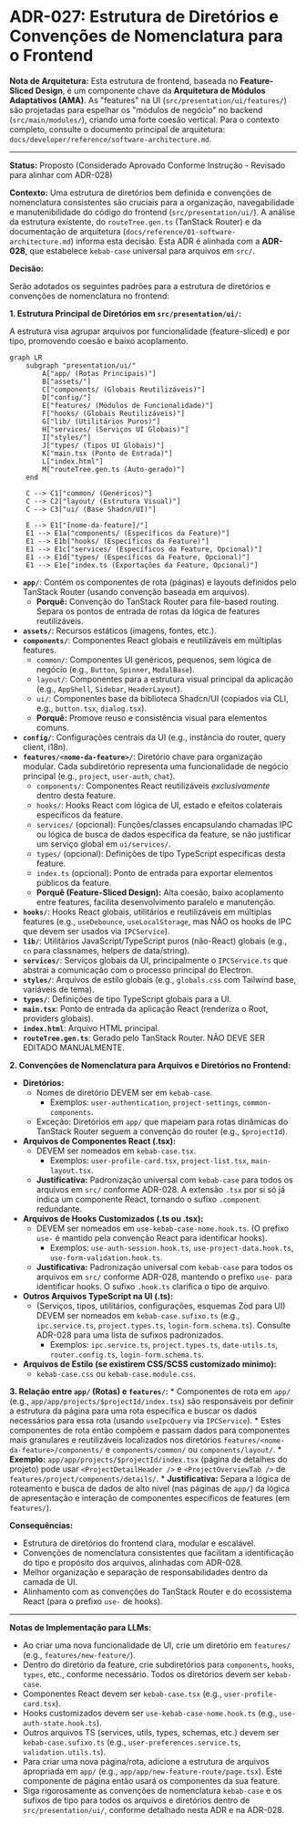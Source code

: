 # ADR-027: Estrutura de Diretórios e Convenções de Nomenclatura para o Frontend

**Nota de Arquitetura:** Esta estrutura de frontend, baseada no **Feature-Sliced Design**, é um componente chave da **Arquitetura de Módulos Adaptativos (AMA)**. As "features" na UI (`src/presentation/ui/features/`) são projetadas para espelhar os "módulos de negócio" no backend (`src/main/modules/`), criando uma forte coesão vertical. Para o contexto completo, consulte o documento principal de arquitetura: `docs/developer/reference/software-architecture.md`.

---


**Status:** Proposto (Considerado Aprovado Conforme Instrução - Revisado para alinhar com ADR-028)

**Contexto:**
Uma estrutura de diretórios bem definida e convenções de nomenclatura consistentes são cruciais para a organização, navegabilidade e manutenibilidade do código do frontend (`src/presentation/ui/`). A análise da estrutura existente, do `routeTree.gen.ts` (TanStack Router) e da documentação de arquitetura (`docs/reference/01-software-architecture.md`) informa esta decisão. Esta ADR é alinhada com a **ADR-028**, que estabelece `kebab-case` universal para arquivos em `src/`.

**Decisão:**

Serão adotados os seguintes padrões para a estrutura de diretórios e convenções de nomenclatura no frontend:

**1. Estrutura Principal de Diretórios em `src/presentation/ui/`:**

A estrutura visa agrupar arquivos por funcionalidade (feature-sliced) e por tipo, promovendo coesão e baixo acoplamento.

```mermaid
graph LR
    subgraph "presentation/ui/"
        A["app/ (Rotas Principais)"]
        B["assets/"]
        C["components/ (Globais Reutilizáveis)"]
        D["config/"]
        E["features/ (Módulos de Funcionalidade)"]
        F["hooks/ (Globais Reutilizáveis)"]
        G["lib/ (Utilitários Puros)"]
        H["services/ (Serviços UI Globais)"]
        I["styles/"]
        J["types/ (Tipos UI Globais)"]
        K["main.tsx (Ponto de Entrada)"]
        L["index.html"]
        M["routeTree.gen.ts (Auto-gerado)"]
    end

    C --> C1["common/ (Genéricos)"]
    C --> C2["layout/ (Estrutura Visual)"]
    C --> C3["ui/ (Base Shadcn/UI)"]

    E --> E1["[nome-da-feature]/"]
    E1 --> E1a["components/ (Específicos da Feature)"]
    E1 --> E1b["hooks/ (Específicos da Feature)"]
    E1 --> E1c["services/ (Específicos da Feature, Opcional)"]
    E1 --> E1d["types/ (Específicos da Feature, Opcional)"]
    E1 --> E1e["index.ts (Exportações da Feature, Opcional)"]
```

*   **`app/`**: Contém os componentes de rota (páginas) e layouts definidos pelo TanStack Router (usando convenção baseada em arquivos).
    *   **Porquê:** Convenção do TanStack Router para file-based routing. Separa os pontos de entrada de rotas da lógica de features reutilizáveis.
*   **`assets/`**: Recursos estáticos (imagens, fontes, etc.).
*   **`components/`**: Componentes React globais e reutilizáveis em múltiplas features.
    *   `common/`: Componentes UI genéricos, pequenos, sem lógica de negócio (e.g., `Button`, `Spinner`, `ModalBase`).
    *   `layout/`: Componentes para a estrutura visual principal da aplicação (e.g., `AppShell`, `Sidebar`, `HeaderLayout`).
    *   `ui/`: Componentes base da biblioteca Shadcn/UI (copiados via CLI, e.g., `button.tsx`, `dialog.tsx`).
    *   **Porquê:** Promove reuso e consistência visual para elementos comuns.
*   **`config/`**: Configurações centrais da UI (e.g., instância do router, query client, i18n).
*   **`features/<nome-da-feature>/`**: Diretório chave para organização modular. Cada subdiretório representa uma funcionalidade de negócio principal (e.g., `project`, `user-auth`, `chat`).
    *   `components/`: Componentes React reutilizáveis *exclusivamente* dentro desta feature.
    *   `hooks/`: Hooks React com lógica de UI, estado e efeitos colaterais específicos da feature.
    *   `services/` (opcional): Funções/classes encapsulando chamadas IPC ou lógica de busca de dados específica da feature, se não justificar um serviço global em `ui/services/`.
    *   `types/` (opcional): Definições de tipo TypeScript específicas desta feature.
    *   `index.ts` (opcional): Ponto de entrada para exportar elementos públicos da feature.
    *   **Porquê (Feature-Sliced Design):** Alta coesão, baixo acoplamento entre features, facilita desenvolvimento paralelo e manutenção.
*   **`hooks/`**: Hooks React globais, utilitários e reutilizáveis em múltiplas features (e.g., `useDebounce`, `useLocalStorage`, mas NÃO os hooks de IPC que devem ser usados via `IPCService`).
*   **`lib/`**: Utilitários JavaScript/TypeScript puros (não-React) globais (e.g., `cn` para classnames, helpers de data/string).
*   **`services/`**: Serviços globais da UI, principalmente o `IPCService.ts` que abstrai a comunicação com o processo principal do Electron.
*   **`styles/`**: Arquivos de estilo globais (e.g., `globals.css` com Tailwind base, variáveis de tema).
*   **`types/`**: Definições de tipo TypeScript globais para a UI.
*   **`main.tsx`**: Ponto de entrada da aplicação React (renderiza o Root, providers globais).
*   **`index.html`**: Arquivo HTML principal.
*   **`routeTree.gen.ts`**: Gerado pelo TanStack Router. NÃO DEVE SER EDITADO MANUALMENTE.

**2. Convenções de Nomenclatura para Arquivos e Diretórios no Frontend:**

*   **Diretórios:**
    *   Nomes de diretório DEVEM ser em `kebab-case`.
        *   Exemplos: `user-authentication`, `project-settings`, `common-components`.
    *   Exceção: Diretórios em `app/` que mapeiam para rotas dinâmicas do TanStack Router seguem a convenção do router (e.g., `$projectId`).
*   **Arquivos de Componentes React (.tsx):**
    *   DEVEM ser nomeados em `kebab-case.tsx`.
        *   Exemplos: `user-profile-card.tsx`, `project-list.tsx`, `main-layout.tsx`.
    *   **Justificativa:** Padronização universal com `kebab-case` para todos os arquivos em `src/` conforme ADR-028. A extensão `.tsx` por si só já indica um componente React, tornando o sufixo `.component` redundante.
*   **Arquivos de Hooks Customizados (.ts ou .tsx):**
    *   DEVEM ser nomeados em `use-kebab-case-nome.hook.ts`. (O prefixo `use-` é mantido pela convenção React para identificar hooks).
        *   Exemplos: `use-auth-session.hook.ts`, `use-project-data.hook.ts`, `use-form-validation.hook.ts`.
    *   **Justificativa:** Padronização universal com `kebab-case` para todos os arquivos em `src/` conforme ADR-028, mantendo o prefixo `use-` para identificar hooks. O sufixo `.hook.ts` clarifica o tipo de arquivo.
*   **Outros Arquivos TypeScript na UI (.ts):**
    *   (Serviços, tipos, utilitários, configurações, esquemas Zod para UI) DEVEM ser nomeados em `kebab-case.sufixo.ts` (e.g., `ipc.service.ts`, `project.types.ts`, `login-form.schema.ts`). Consulte ADR-028 para uma lista de sufixos padronizados.
        *   Exemplos: `ipc.service.ts`, `project.types.ts`, `date-utils.ts`, `router.config.ts`, `login-form.schema.ts`.
*   **Arquivos de Estilo (se existirem CSS/SCSS customizado mínimo):**
    *   `kebab-case.css` ou `kebab-case.module.css`.

**3. Relação entre `app/` (Rotas) e `features/`:**
    *   Componentes de rota em `app/` (e.g., `app/app/projects/$projectId/index.tsx`) são responsáveis por definir a estrutura da página para uma rota específica e buscar os dados necessários para essa rota (usando `useIpcQuery` via `IPCService`).
    *   Estes componentes de rota então compõem e passam dados para componentes mais granulares e reutilizáveis localizados nos diretórios `features/<nome-da-feature>/components/` e `components/common/` ou `components/layout/`.
    *   **Exemplo:** `app/app/projects/$projectId/index.tsx` (página de detalhes do projeto) pode usar `<ProjectDetailHeader />` e `<ProjectOverviewTab />` de `features/project/components/details/`.
    *   **Justificativa:** Separa a lógica de roteamento e busca de dados de alto nível (nas páginas de `app/`) da lógica de apresentação e interação de componentes específicos de features (em `features/`).

**Consequências:**
*   Estrutura de diretórios do frontend clara, modular e escalável.
*   Convenções de nomenclatura consistentes que facilitam a identificação do tipo e propósito dos arquivos, alinhadas com ADR-028.
*   Melhor organização e separação de responsabilidades dentro da camada de UI.
*   Alinhamento com as convenções do TanStack Router e do ecossistema React (para o prefixo `use-` de hooks).

---
**Notas de Implementação para LLMs:**
*   Ao criar uma nova funcionalidade de UI, crie um diretório em `features/` (e.g., `features/new-feature/`).
*   Dentro do diretório da feature, crie subdiretórios para `components`, `hooks`, `types`, etc., conforme necessário. Todos os diretórios devem ser `kebab-case`.
*   Componentes React devem ser `kebab-case.tsx` (e.g., `user-profile-card.tsx`).
*   Hooks customizados devem ser `use-kebab-case-nome.hook.ts` (e.g., `use-auth-state.hook.ts`).
*   Outros arquivos TS (services, utils, types, schemas, etc.) devem ser `kebab-case.sufixo.ts` (e.g., `user-preferences.service.ts`, `validation.utils.ts`).
*   Para criar uma nova página/rota, adicione a estrutura de arquivos apropriada em `app/` (e.g., `app/app/new-feature-route/page.tsx`). Este componente de página então usará os componentes da sua feature.
*   Siga rigorosamente as convenções de nomenclatura `kebab-case` e os sufixos de tipo para todos os arquivos e diretórios dentro de `src/presentation/ui/`, conforme detalhado nesta ADR e na ADR-028.
